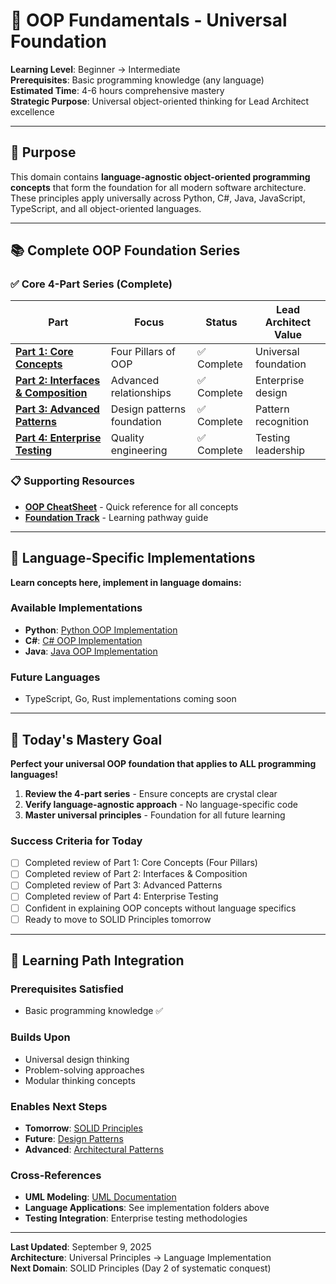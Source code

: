 # 🎯 OOP Fundamentals - Universal Foundation

**Learning Level**: Beginner → Intermediate  
**Prerequisites**: Basic programming knowledge (any language)  
**Estimated Time**: 4-6 hours comprehensive mastery  
**Strategic Purpose**: Universal object-oriented thinking for Lead Architect excellence

---

## 🎯 Purpose

This domain contains **language-agnostic object-oriented programming concepts** that form the foundation for all modern software architecture. These principles apply universally across Python, C#, Java, JavaScript, TypeScript, and all object-oriented languages.

---

## 📚 Complete OOP Foundation Series

### **✅ Core 4-Part Series (Complete)**

| Part | Focus | Status | Lead Architect Value |
|------|-------|--------|---------------------|
| **[Part 1: Core Concepts](01_OOP-Fundamentals-Part1-Core-Concepts.md)** | Four Pillars of OOP | ✅ Complete | Universal foundation |
| **[Part 2: Interfaces & Composition](02_OOP-Fundamentals-Part2-Interfaces-Composition.md)** | Advanced relationships | ✅ Complete | Enterprise design |
| **[Part 3: Advanced Patterns](03_OOP-Fundamentals-Part3-Advanced-Patterns.md)** | Design patterns foundation | ✅ Complete | Pattern recognition |
| **[Part 4: Enterprise Testing](04_OOP-Fundamentals-Part4-Enterprise-Testing.md)** | Quality engineering | ✅ Complete | Testing leadership |

### **📋 Supporting Resources**

- **[OOP CheatSheet](05_OOP-Fundamentals-CheatSheet.md)** - Quick reference for all concepts
- **[Foundation Track](08_OOP-Foundation-Track.md)** - Learning pathway guide

---

## 🔗 Language-Specific Implementations

**Learn concepts here, implement in language domains:**

### **Available Implementations**

- **Python**: [Python OOP Implementation](../../../02_Python/05_OOP-Implementation/)
- **C#**: [C# OOP Implementation](../../03_CSharp/02_Object-Oriented-Mastery/)
- **Java**: [Java OOP Implementation](../../04_Java/02_OOP-Implementation/)

### **Future Languages**

- TypeScript, Go, Rust implementations coming soon

---

## 🎯 Today's Mastery Goal

**Perfect your universal OOP foundation that applies to ALL programming languages!**

1. **Review the 4-part series** - Ensure concepts are crystal clear
2. **Verify language-agnostic approach** - No language-specific code
3. **Master universal principles** - Foundation for all future learning

### **Success Criteria for Today**

- [ ] Completed review of Part 1: Core Concepts (Four Pillars)
- [ ] Completed review of Part 2: Interfaces & Composition
- [ ] Completed review of Part 3: Advanced Patterns
- [ ] Completed review of Part 4: Enterprise Testing
- [ ] Confident in explaining OOP concepts without language specifics
- [ ] Ready to move to SOLID Principles tomorrow

---

## 🚀 Learning Path Integration

### **Prerequisites Satisfied**

- Basic programming knowledge ✅

### **Builds Upon**

- Universal design thinking
- Problem-solving approaches
- Modular thinking concepts

### **Enables Next Steps**

- **Tomorrow**: [SOLID Principles](../02_SOLID-Principles/)
- **Future**: [Design Patterns](../03_Design-Patterns/)
- **Advanced**: [Architectural Patterns](../04_Architectural-Patterns/)

### **Cross-References**

- **UML Modeling**: [UML Documentation](../23_UML/)
- **Language Applications**: See implementation folders above
- **Testing Integration**: Enterprise testing methodologies

---

**Last Updated**: September 9, 2025  
**Architecture**: Universal Principles → Language Implementation  
**Next Domain**: SOLID Principles (Day 2 of systematic conquest)
